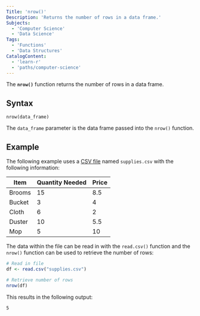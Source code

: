 ```yaml
---
Title: 'nrow()'
Description: 'Returns the number of rows in a data frame.'
Subjects:
  - 'Computer Science'
  - 'Data Science'
Tags:
  - 'Functions'
  - 'Data Structures'
CatalogContent:
  - 'learn-r'
  - 'paths/computer-science'
---
```


The **`nrow()`** function returns the number of rows in a data frame.

## Syntax

```pseudo
nrow(data_frame)
```

The `data_frame` parameter is the data frame passed into the `nrow()` function.

## Example

The following example uses a [CSV file](https://www.codecademy.com/resources/docs/r/csv-files) named `supplies.csv` with the following information:

| Item   | Quantity Needed | Price |
| ------ | --------------- | ----- |
| Brooms | 15              | 8.5   |
| Bucket | 3               | 4     |
| Cloth  | 6               | 2     |
| Duster | 10              | 5.5   |
| Mop    | 5               | 10    |

The data within the file can be read in with the `read.csv()` function and the `nrow()` function can be used to retrieve the number of rows:

```r
# Read in file
df <- read.csv("supplies.csv")

# Retrieve number of rows
nrow(df)
```

This results in the following output:

```shell
5
```
